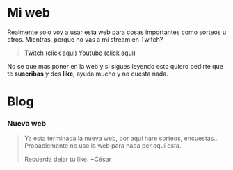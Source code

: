 # Mi web
Realmente solo voy a usar esta web para cosas importantes como sorteos u otros. Mientras, porque no vas a mi stream en Twitch?
> [Twitch (click aqui)](https://www.twitch.tv/cesarpro90)
> [Youtube (click aqui)](https://www.youtube.com/channel/UCvbfMdDhK_rcOx8TAIBRhvQ)

No se que mas poner en la web y si sigues leyendo esto quiero pedirte que te **suscribas** y des **like**, ayuda mucho y no cuesta nada.
# Blog
### Nueva web
> Ya esta terminada la nueva web, por aquí hare sorteos, encuestas... Probablemente no use la web para nada per aquí esta.
> 
> Recuerda dejar tu like.
> ~César
